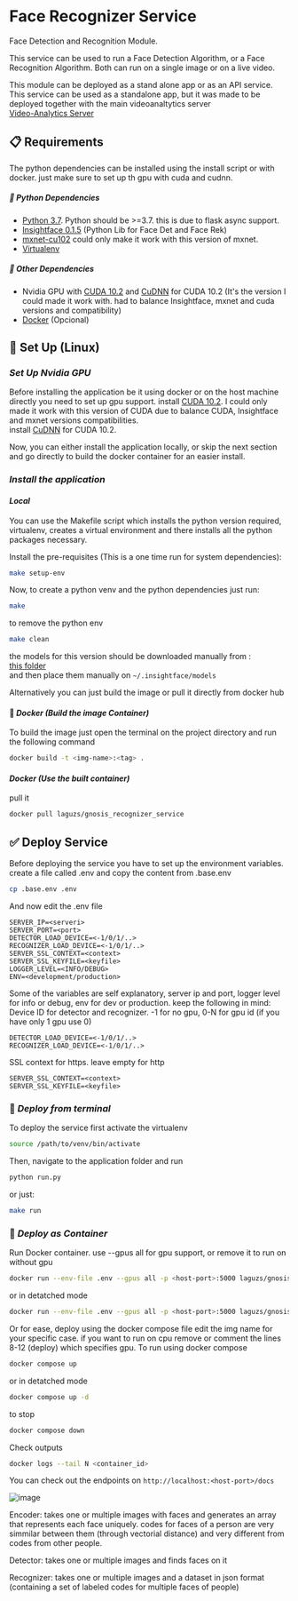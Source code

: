 # Face Recognizer Service

Face Detection and Recognition Module.

This service can be used to run a Face Detection Algorithm, or a Face Recognition Algorithm. Both can run on a single image or on a live video.

This module can be deployed as a stand alone app or as an API service.
This service can be used as a standalone app, but it was made to be deployed together with the main videoanaltytics server <br>
[Video-Analytics Server](https://github.com/damsog/gnosis-main-service)


## :clipboard: Requirements
The python dependencies can be installed using the install script or with docker. just make sure to set up th gpu with cuda and cudnn.

##### :snake: Python Dependencies
- [Python 3.7](https://www.python.org/downloads/release/python-370/). Python should be >=3.7. this is due to flask async support.
- [Insightface 0.1.5](https://github.com/deepinsight/insightface) (Python Lib for Face Det and Face Rek)
- [mxnet-cu102](https://mxnet.apache.org/versions/1.7.0/get_started?platform=linux&language=python&processor=gpu&environ=pip&) could only make it work with this version of mxnet.
- [Virtualenv](https://pypi.org/project/virtualenv/)
##### :penguin: Other Dependencies
- Nvidia GPU with [CUDA 10.2](https://developer.nvidia.com/cuda-10.2-download-archive) and [CuDNN](https://developer.nvidia.com/rdp/cudnn-archive) for CUDA 10.2 (It's the version I could made it work with. had to balance Insightface, mxnet and cuda versions and compatibility)
- [Docker](https://docs.docker.com/engine/install/ubuntu/) (Opcional)


## :wrench: Set Up (Linux)

### *Set Up Nvidia GPU*

Before installing the application be it using docker or on the host machine directly you need to set up gpu support.
install [CUDA 10.2](https://developer.nvidia.com/cuda-10.2-download-archive). I could only made it work with this version of CUDA due to balance CUDA, Insightface and mxnet versions compatibilities. <br>
install [CuDNN](https://developer.nvidia.com/rdp/cudnn-archive) for CUDA 10.2. <br>

Now, you can either install the application locally, or skip the next section and go directly to build the docker container for an easier install.

### *Install the application*

#### *Local*
You can use the Makefile script which installs the python version required, virtualenv, creates a virtual environment and there installs all the
python packages necessary.

Install the pre-requisites (This is a one time run for system dependencies):
```sh
make setup-env
```

Now, to create a python venv and the python dependencies just run:
```sh
make
```

to remove the python env
```sh
make clean
```

the models for this version should be downloaded manually from :<br>
[this folder](https://onedrive.live.com/?authkey=%21ALRWS0dNaAhDRuc&cid=4A83B6B633B029CC&id=4A83B6B633B029CC%215836&parId=4A83B6B633B029CC%215834&action=locate) <br>
and then place them manually on ```~/.insightface/models```

Alternatively you can just build the image or pull it directly from docker hub
#### :whale: *Docker (Build the image Container)*

To build the image just open the terminal on the project directory and run the following command
```sh
docker build -t <img-name>:<tag> .
```

#### *Docker (Use the built container)*
pull it
```sh
docker pull laguzs/gnosis_recognizer_service
```
## :white_check_mark: Deploy Service 

Before deploying the service you have to set up the environment variables. create a file called .env and copy the content from .base.env
```sh
cp .base.env .env
```

And now edit the .env file
```
SERVER_IP=<serveri>
SERVER_PORT=<port>
DETECTOR_LOAD_DEVICE=<-1/0/1/..>
RECOGNIZER_LOAD_DEVICE=<-1/0/1/..>
SERVER_SSL_CONTEXT=<context>
SERVER_SSL_KEYFILE=<keyfile>
LOGGER_LEVEL=<INFO/DEBUG>
ENV=<development/production>
```

Some of the variables are self explanatory, server ip and port, logger level for info or debug, env for dev or production. keep the following in mind:
Device ID for detector and recognizer. -1 for no gpu, 0-N for gpu id (if you have only 1 gpu use 0)
```
DETECTOR_LOAD_DEVICE=<-1/0/1/..>
RECOGNIZER_LOAD_DEVICE=<-1/0/1/..>
```
SSL context for https. leave empty for http
```
SERVER_SSL_CONTEXT=<context>
SERVER_SSL_KEYFILE=<keyfile>
```

### :penguin: *Deploy from terminal*

To deploy the service first activate the virtualenv
```sh
source /path/to/venv/bin/activate
```
Then, navigate to the application folder and run
```sh
python run.py
```
or just:
```sh
make run
```
### :whale2: *Deploy as Container*

Run Docker container. use --gpus all for gpu support, or remove it to run on without gpu

```sh
docker run --env-file .env --gpus all -p <host-port>:5000 laguzs/gnosis_recognizer_service:1.1
```
or in detatched mode
```sh
docker run --env-file .env --gpus all -p <host-port>:5000 laguzs/gnosis_recognizer_service:1.1
```
Or for ease, deploy using the docker compose file
edit the img name for your specific case. if you want to run on cpu remove or comment the lines 8-12 (deploy) which specifies gpu.
To run using docker compose
```sh
docker compose up
```
or in detatched mode
```sh
docker compose up -d
```
to stop 
```sh
docker compose down
```

Check outputs 
```sh
docker logs --tail N <container_id>
```
You can check out the endpoints on ```http://localhost:<host-port>/docs```

![image](https://user-images.githubusercontent.com/46113808/220405197-3dc861ca-c1df-440e-852f-49e62b3547da.png)

Encoder: takes one or multiple images with faces and generates an array that represents each face uniquely.
codes for faces of a person are very simmilar  between them (through vectorial distance) and very different from codes from other people.

Detector: takes one or multiple images and finds faces on it

Recognizer: takes one or multiple images and a dataset in json format (containing a set of labeled codes for multiple faces of people)
